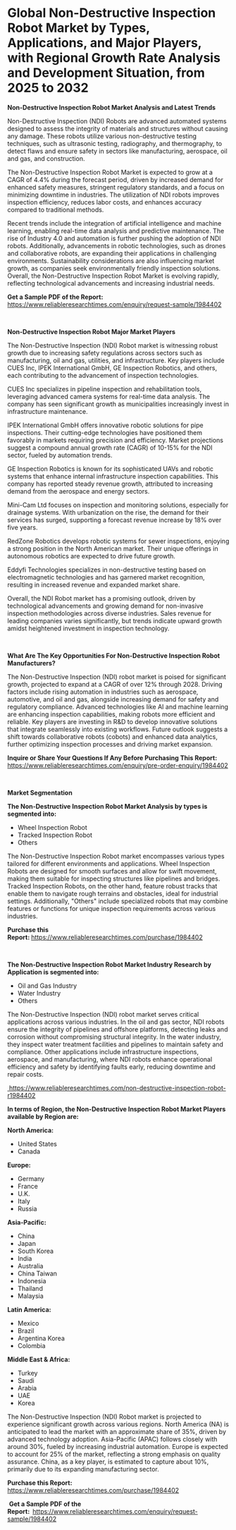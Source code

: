 <p><h1>Global Non-Destructive Inspection Robot Market by Types, Applications, and Major Players, with Regional Growth Rate Analysis and Development Situation, from 2025 to 2032</h1></p><p><strong>Non-Destructive Inspection Robot Market Analysis and Latest Trends</strong></p>
<p><p>Non-Destructive Inspection (NDI) Robots are advanced automated systems designed to assess the integrity of materials and structures without causing any damage. These robots utilize various non-destructive testing techniques, such as ultrasonic testing, radiography, and thermography, to detect flaws and ensure safety in sectors like manufacturing, aerospace, oil and gas, and construction.</p><p>The Non-Destructive Inspection Robot Market is expected to grow at a CAGR of 4.4% during the forecast period, driven by increased demand for enhanced safety measures, stringent regulatory standards, and a focus on minimizing downtime in industries. The utilization of NDI robots improves inspection efficiency, reduces labor costs, and enhances accuracy compared to traditional methods.</p><p>Recent trends include the integration of artificial intelligence and machine learning, enabling real-time data analysis and predictive maintenance. The rise of Industry 4.0 and automation is further pushing the adoption of NDI robots. Additionally, advancements in robotic technologies, such as drones and collaborative robots, are expanding their applications in challenging environments. Sustainability considerations are also influencing market growth, as companies seek environmentally friendly inspection solutions. Overall, the Non-Destructive Inspection Robot Market is evolving rapidly, reflecting technological advancements and increasing industrial needs.</p></p>
<p><strong>Get a Sample PDF of the Report:&nbsp;</strong> <a href="https://www.reliableresearchtimes.com/enquiry/request-sample/1984402?utm_campaign=2269&utm_medium=2&utm_source=Github&utm_content=ia&utm_term=12042025&utm_id=non-destructive-inspection-robot">https://www.reliableresearchtimes.com/enquiry/request-sample/1984402</a></p>
<p>&nbsp;</p>
<p><strong>Non-Destructive Inspection Robot Major Market Players</strong></p>
<p><p>The Non-Destructive Inspection (NDI) Robot market is witnessing robust growth due to increasing safety regulations across sectors such as manufacturing, oil and gas, utilities, and infrastructure. Key players include CUES Inc, IPEK International GmbH, GE Inspection Robotics, and others, each contributing to the advancement of inspection technologies.</p><p>CUES Inc specializes in pipeline inspection and rehabilitation tools, leveraging advanced camera systems for real-time data analysis. The company has seen significant growth as municipalities increasingly invest in infrastructure maintenance.</p><p>IPEK International GmbH offers innovative robotic solutions for pipe inspections. Their cutting-edge technologies have positioned them favorably in markets requiring precision and efficiency. Market projections suggest a compound annual growth rate (CAGR) of 10-15% for the NDI sector, fueled by automation trends.</p><p>GE Inspection Robotics is known for its sophisticated UAVs and robotic systems that enhance internal infrastructure inspection capabilities. This company has reported steady revenue growth, attributed to increasing demand from the aerospace and energy sectors.</p><p>Mini-Cam Ltd focuses on inspection and monitoring solutions, especially for drainage systems. With urbanization on the rise, the demand for their services has surged, supporting a forecast revenue increase by 18% over five years.</p><p>RedZone Robotics develops robotic systems for sewer inspections, enjoying a strong position in the North American market. Their unique offerings in autonomous robotics are expected to drive future growth.</p><p>Eddyfi Technologies specializes in non-destructive testing based on electromagnetic technologies and has garnered market recognition, resulting in increased revenue and expanded market share.</p><p>Overall, the NDI Robot market has a promising outlook, driven by technological advancements and growing demand for non-invasive inspection methodologies across diverse industries. Sales revenue for leading companies varies significantly, but trends indicate upward growth amidst heightened investment in inspection technology.</p></p>
<p>&nbsp;</p>
<p><strong>What Are The Key Opportunities For Non-Destructive Inspection Robot Manufacturers?</strong></p>
<p><p>The Non-Destructive Inspection (NDI) robot market is poised for significant growth, projected to expand at a CAGR of over 12% through 2028. Driving factors include rising automation in industries such as aerospace, automotive, and oil and gas, alongside increasing demand for safety and regulatory compliance. Advanced technologies like AI and machine learning are enhancing inspection capabilities, making robots more efficient and reliable. Key players are investing in R&D to develop innovative solutions that integrate seamlessly into existing workflows. Future outlook suggests a shift towards collaborative robots (cobots) and enhanced data analytics, further optimizing inspection processes and driving market expansion.</p></p>
<p><strong>Inquire or Share Your Questions If Any Before Purchasing This Report:</strong> <a href="https://www.reliableresearchtimes.com/enquiry/pre-order-enquiry/1984402?utm_campaign=2269&utm_medium=2&utm_source=Github&utm_content=ia&utm_term=12042025&utm_id=non-destructive-inspection-robot">https://www.reliableresearchtimes.com/enquiry/pre-order-enquiry/1984402</a></p>
<p>&nbsp;</p>
<p><strong>Market Segmentation</strong></p>
<p><strong>The Non-Destructive Inspection Robot Market Analysis by types is segmented into:</strong></p>
<p><ul><li>Wheel Inspection Robot</li><li>Tracked Inspection Robot</li><li>Others</li></ul></p>
<p><p>The Non-Destructive Inspection Robot market encompasses various types tailored for different environments and applications. Wheel Inspection Robots are designed for smooth surfaces and allow for swift movement, making them suitable for inspecting structures like pipelines and bridges. Tracked Inspection Robots, on the other hand, feature robust tracks that enable them to navigate rough terrains and obstacles, ideal for industrial settings. Additionally, "Others" include specialized robots that may combine features or functions for unique inspection requirements across various industries.</p></p>
<p><strong>Purchase this Report:&nbsp;</strong><a href="https://www.reliableresearchtimes.com/purchase/1984402?utm_campaign=2269&utm_medium=2&utm_source=Github&utm_content=ia&utm_term=12042025&utm_id=non-destructive-inspection-robot">https://www.reliableresearchtimes.com/purchase/1984402</a></p>
<p>&nbsp;</p>
<p><strong>The Non-Destructive Inspection Robot Market Industry Research by Application is segmented into:</strong></p>
<p><ul><li>Oil and Gas Industry</li><li>Water Industry</li><li>Others</li></ul></p>
<p><p>The Non-Destructive Inspection (NDI) robot market serves critical applications across various industries. In the oil and gas sector, NDI robots ensure the integrity of pipelines and offshore platforms, detecting leaks and corrosion without compromising structural integrity. In the water industry, they inspect water treatment facilities and pipelines to maintain safety and compliance. Other applications include infrastructure inspections, aerospace, and manufacturing, where NDI robots enhance operational efficiency and safety by identifying faults early, reducing downtime and repair costs.</p></p>
<p><a href="https://www.reliableresearchtimes.com/non-destructive-inspection-robot-r1984402?utm_campaign=2269&utm_medium=2&utm_source=Github&utm_content=ia&utm_term=12042025&utm_id=non-destructive-inspection-robot">&nbsp;https://www.reliableresearchtimes.com/non-destructive-inspection-robot-r1984402</a></p>
<p><strong>In terms of Region, the Non-Destructive Inspection Robot Market Players available by Region are:</strong></p>
<p>
    <p> <strong> North America: </strong>
        <ul>
            <li>United States</li>
            <li>Canada</li>
        </ul>
        </p> 
    <p> <strong> Europe: </strong>
        <ul>
            <li>Germany</li>
            <li>France</li>
            <li>U.K.</li>
            <li>Italy</li>
            <li>Russia</li>
        </ul>
        </p> 
    <p> <strong> Asia-Pacific: </strong>
        <ul>
            <li>China</li>
            <li>Japan</li>
            <li>South Korea</li>
            <li>India</li>
            <li>Australia</li>
            <li>China Taiwan</li>
            <li>Indonesia</li>
            <li>Thailand</li>
            <li>Malaysia</li>
        </ul>
        </p> 
    <p> <strong> Latin America: </strong>
        <ul>
            <li>Mexico</li>
            <li>Brazil</li>
            <li>Argentina Korea</li>
            <li>Colombia</li>
        </ul>
        </p> 
    <p> <strong> Middle East & Africa: </strong>
        <ul>
            <li>Turkey</li>
            <li>Saudi</li>
            <li>Arabia</li>
            <li>UAE</li>
            <li>Korea</li>
        </ul>
    </p>
    </p>
<p><p>The Non-Destructive Inspection (NDI) Robot market is projected to experience significant growth across various regions. North America (NA) is anticipated to lead the market with an approximate share of 35%, driven by advanced technology adoption. Asia-Pacific (APAC) follows closely with around 30%, fueled by increasing industrial automation. Europe is expected to account for 25% of the market, reflecting a strong emphasis on quality assurance. China, as a key player, is estimated to capture about 10%, primarily due to its expanding manufacturing sector.</p></p>
<p><strong>Purchase this Report: </strong><a href="https://www.reliableresearchtimes.com/purchase/1984402?utm_campaign=2269&utm_medium=2&utm_source=Github&utm_content=ia&utm_term=12042025&utm_id=non-destructive-inspection-robot">https://www.reliableresearchtimes.com/purchase/1984402</a></p>
<p>&nbsp;<strong>Get a Sample PDF of the Report:&nbsp;&nbsp;</strong><a href="https://www.reliableresearchtimes.com/enquiry/request-sample/1984402?utm_campaign=2269&utm_medium=2&utm_source=Github&utm_content=ia&utm_term=12042025&utm_id=non-destructive-inspection-robot">https://www.reliableresearchtimes.com/enquiry/request-sample/1984402</a></p>
<p><strong></strong></p>
<p><p></p><p></p><p></p></p>